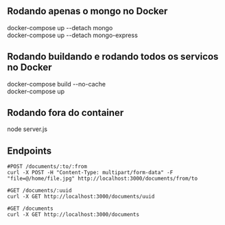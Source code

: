 ## Rodando apenas o mongo no Docker
docker-compose up --detach mongo  
docker-compose up --detach mongo-express

## Rodando buildando e rodando todos os servicos no Docker
docker-compose build --no-cache  
docker-compose up

## Rodando fora do container
node server.js

## Endpoints
~~~
#POST /documents/:to/:from
curl -X POST -H "Content-Type: multipart/form-data" -F "file=@/home/file.jpg" http://localhost:3000/documents/from/to
~~~

~~~
#GET /documents/:uuid
curl -X GET http://localhost:3000/documents/uuid
~~~

~~~
#GET /documents
curl -X GET http://localhost:3000/documents
~~~

